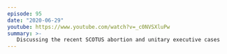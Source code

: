 ```yaml
---
episode: 95
date: "2020-06-29"
youtube: https://www.youtube.com/watch?v=_c0NVSXluPw
summary: >-
   Discussing the recent SCOTUS abortion and unitary executive cases
---
```

